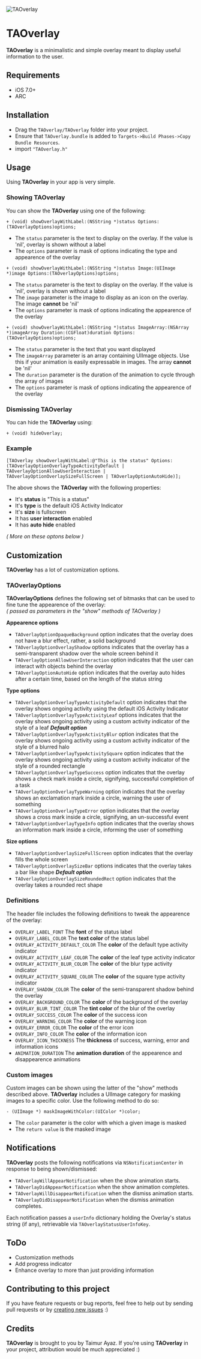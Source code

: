 ![TAOverlay](https://raw.github.com/TaimurAyaz/TAOverlay/blob/master/TAOverlayBanner.png)

# TAOverlay

**TAOverlay** is a minimalistic and simple overlay meant to display useful information to the user.  


## Requirements

* iOS 7.0+
* ARC

## Installation

* Drag the `TAOverlay/TAOverlay` folder into your project.
* Ensure that `TAOverlay.bundle` is added to `Targets->Build Phases->Copy Bundle Resources`.
* import `"TAOverlay.h"`

## Usage 

Using **TAOverlay** in your app is very simple.

### Showing TAOverlay

You can show the **TAOverlay** using one of the following:

```
+ (void) showOverlayWithLabel:(NSString *)status Options:(TAOverlayOptions)options;
```
* The `status` parameter is the text to display on the overlay. If the value is 'nil', overlay is shown without a label
* The `options` parameter is mask of options indicating the type and appearence of the overlay

```
+ (void) showOverlayWithLabel:(NSString *)status Image:(UIImage *)image Options:(TAOverlayOptions)options;
```
* The `status` parameter is the text to display on the overlay. If the value is 'nil', overlay is shown without a label
* The `image` parameter is the image to display as an icon on the overlay. The image **cannot** be 'nil'
* The `options` parameter is mask of options indicating the appearence of the overlay

```
+ (void) showOverlayWithLabel:(NSString *)status ImageArray:(NSArray *)imageArray Duration:(CGFloat)duration Options:(TAOverlayOptions)options;
```
* The `status` parameter is the text that you want displayed
* The `imageArray` parameter is an array containing UIImage objects. Use this if your animation is easily expressable in images. The array **cannot** be 'nil'
* The `duration` parameter is the duration of the animation to cycle through the array of images
* The `options` parameter is mask of options indicating the appearence of the overlay


### Dismissing TAOverlay

You can hide the **TAOverlay** using:

```
+ (void) hideOverlay;
```

### Example

```
[TAOverlay showOverlayWithLabel:@"This is the status" Options:(TAOverlayOptionOverlayTypeActivityDefault | TAOverlayOptionAllowUserInteraction | TAOverlayOptionOverlaySizeFullScreen | TAOverlayOptionAutoHide)];
```
The above shows the **TAOverlay** with the following properties:  

* It's **status** is "This is a status"
* It's **type** is the default iOS Activity Indicator
* It's **size** is fullscreen 
* It has **user interaction** enabled
* It has **auto hide** enabled  

*( More on these optons below )*



## Customization

**TAOverlay** has a lot of customization options. 

### TAOverlayOptions  

**TAOverlayOptions** defines the following set of bitmasks that can be used to fine tune the appearence of the overlay:  
*( passed as parameters in the "show" methods of TAOverlay )*

**Appearence options**

* `TAOverlayOptionOpaqueBackground` option indicates that the overlay does not have a blur effect, rather, a solid background
* `TAOverlayOptionOverlayShadow` options indicates that the overlay has a semi-transparent shadow over the whole screen behind it
* `TAOverlayOptionAllowUserInteraction` option indicates that the user can interact with objects behind the overlay
* `TAOverlayOptionAutoHide` option indicates that the overlay auto hides after a certain time, based on the length of the status string 

**Type options**

* `TAOverlayOptionOverlayTypeActivityDefault` option indicates that the overlay shows ongoing activity using the default iOS Activity Indicator
* `TAOverlayOptionOverlayTypeActivityLeaf` options indicates that the overlay shows ongoing activity using a custom activity indicator of the style of a leaf ***Default option***
* `TAOverlayOptionOverlayTypeActivityBlur` option indicates that the overlay shows ongoing activity using a custom activity indicator of the style of a blurred halo
* `TAOverlayOptionOverlayTypeActivitySquare` option indicates that the overlay shows ongoing activity using a custom activity indicator of the style of a rounded rectangle
* `TAOverlayOptionOverlayTypeSuccess` option indicates that the overlay shows a check mark inside a circle, signifying, successful completion of a task
* `TAOverlayOptionOverlayTypeWarning` option indicates that the overlay shows an exclamation mark inside a circle, warning the user of something
* `TAOverlayOptionOverlayTypeError` option indicates that the overlay shows a cross mark inside a circle, signifying, an un-successful event
* `TAOverlayOptionOverlayTypeInfo` option indicates that the overlay shows an information mark inside a circle, informing the user of something

**Size options**

* `TAOverlayOptionOverlaySizeFullScreen` option indicates that the overlay fills the whole screen
* `TAOverlayOptionOverlaySizeBar` options indicates that the overlay takes a bar like shape ***Default option***
* `TAOverlayOptionOverlaySizeRoundedRect` option indicates that the overlay takes a rounded rect shape

### Definitions

The header file includes the following definitions to tweak the appearence of the overlay:

* `OVERLAY_LABEL_FONT` The **font** of the status label
* `OVERLAY_LABEL_COLOR` The **text color** of the status label
* `OVERLAY_ACTIVITY_DEFAULT_COLOR` The **color** of the default type activity indicator
* `OVERLAY_ACTIVITY_LEAF_COLOR` The **color** of the leaf type activity indicator
* `OVERLAY_ACTIVITY_BLUR_COLOR` The **color** of the blur type activity indicator
* `OVERLAY_ACTIVITY_SQUARE_COLOR` The **color** of the square type activity indicator
* `OVERLAY_SHADOW_COLOR` The **color** of the semi-transparent shadow behind the overlay
* `OVERLAY_BACKGROUND_COLOR` The **color** of the background of the overlay
* `OVERLAY_BLUR_TINT_COLOR` The **tint color** of the blur of the overlay
* `OVERLAY_SUCCESS_COLOR` The **color** of the success icon
* `OVERLAY_WARNING_COLOR` The **color** of the warning icon
* `OVERLAY_ERROR_COLOR` The **color** of the error icon
* `OVERLAY_INFO_COLOR` The **color** of the information icon
* `OVERLAY_ICON_THICKNESS` The **thickness** of success, warning, error and information icons
* `ANIMATION_DURATION` The **animation duration** of the appearence and disappearence animations


### Custom images

Custom images can be shown using the latter of the "show" methods described above. **TAOverlay** includes a UIImage category for masking images to a specific color. Use the following method to do so:

```
- (UIImage *) maskImageWithColor:(UIColor *)color;
```
* The `color` parameter is the color with which a given image is masked
* The `return value` is the masked image


## Notifications

**TAOverlay** posts the following notifications via `NSNotificationCenter` in response to being shown/dismissed:

* `TAOverlayWillAppearNotification` when the show animation starts.
* `TAOverlayDidAppearNotification` when the show animation completes.
* `TAOverlayWillDisappearNotification` when the dismiss animation starts.
* `TAOverlayDidDisappearNotification` when the dismiss animation completes.

Each notification passes a `userInfo` dictionary holding the Overlay's status string (if any), retrievable via `TAOverlayStatusUserInfoKey`.

## ToDo

* Customization methods
* Add progress indicator
* Enhance overlay to more than just providing information

## Contributing to this project

If you have feature requests or bug reports, feel free to help out by sending pull requests or by [creating new issues](https://github.com/taimurayaz/TAOverlay/issues/new) :)
## Credits

**TAOverlay** is brought to you by Taimur Ayaz. If you're using **TAOverlay** in your project, attribution would be much appreciated :)
